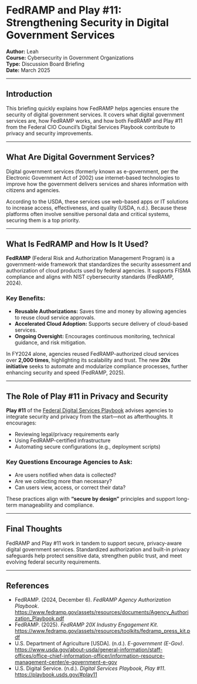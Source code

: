 # FedRAMP and Play #11: Strengthening Security in Digital Government Services

**Author:** Leah  
**Course:** Cybersecurity in Government Organizations  
**Type:** Discussion Board Briefing  
**Date:** March 2025  

---

## Introduction

This briefing quickly explains how FedRAMP helps agencies ensure the security of digital government services. It covers what digital government services are, how FedRAMP works, and how both FedRAMP and Play #11 from the Federal CIO Council’s Digital Services Playbook contribute to privacy and security improvements.

---

## What Are Digital Government Services?

Digital government services (formerly known as e-government, per the Electronic Government Act of 2002) use internet-based technologies to improve how the government delivers services and shares information with citizens and agencies.

According to the USDA, these services use web-based apps or IT solutions to increase access, effectiveness, and quality (USDA, n.d.). Because these platforms often involve sensitive personal data and critical systems, securing them is a top priority.

---

## What Is FedRAMP and How Is It Used?

**FedRAMP** (Federal Risk and Authorization Management Program) is a government-wide framework that standardizes the security assessment and authorization of cloud products used by federal agencies. It supports FISMA compliance and aligns with NIST cybersecurity standards (FedRAMP, 2024).

### Key Benefits:
- **Reusable Authorizations:** Saves time and money by allowing agencies to reuse cloud service approvals.
- **Accelerated Cloud Adoption:** Supports secure delivery of cloud-based services.
- **Ongoing Oversight:** Encourages continuous monitoring, technical guidance, and risk mitigation.

In FY2024 alone, agencies reused FedRAMP-authorized cloud services over **2,000 times**, highlighting its scalability and trust. The new **20x initiative** seeks to automate and modularize compliance processes, further enhancing security and speed (FedRAMP, 2025).

---

## The Role of Play #11 in Privacy and Security

**Play #11** of the [Federal Digital Services Playbook](https://playbook.usds.gov/#play11) advises agencies to integrate security and privacy from the start—not as afterthoughts. It encourages:

- Reviewing legal/privacy requirements early
- Using FedRAMP-certified infrastructure
- Automating secure configurations (e.g., deployment scripts)

### Key Questions Encourage Agencies to Ask:
- Are users notified when data is collected?
- Are we collecting more than necessary?
- Can users view, access, or correct their data?

These practices align with **“secure by design”** principles and support long-term manageability and compliance.

---

## Final Thoughts

FedRAMP and Play #11 work in tandem to support secure, privacy-aware digital government services. Standardized authorization and built-in privacy safeguards help protect sensitive data, strengthen public trust, and meet evolving federal security requirements.

---

## References

- FedRAMP. (2024, December 6). *FedRAMP Agency Authorization Playbook*. https://www.fedramp.gov/assets/resources/documents/Agency_Authorization_Playbook.pdf  
- FedRAMP. (2025). *FedRAMP 20X Industry Engagement Kit*. https://www.fedramp.gov/assets/resources/toolkits/fedramp_press_kit.pdf  
- U.S. Department of Agriculture [USDA]. (n.d.). *E-government (E-Gov)*. https://www.usda.gov/about-usda/general-information/staff-offices/office-chief-information-officer/information-resource-management-center/e-government-e-gov  
- U.S. Digital Service. (n.d.). *Digital Services Playbook, Play #11*. https://playbook.usds.gov/#play11
